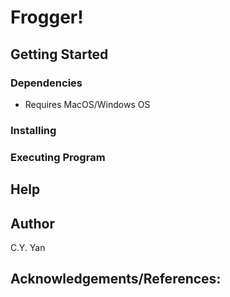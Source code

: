 # Frogger!

## Getting Started

### Dependencies
- Requires MacOS/Windows OS


### Installing


### Executing Program



## Help


## Author
C.Y. Yan


## Acknowledgements/References:

